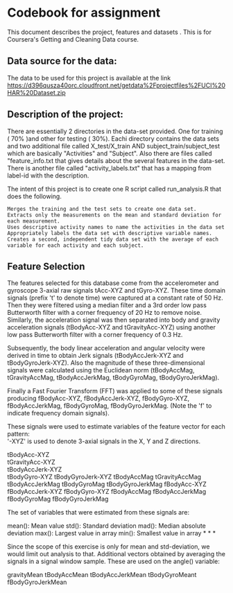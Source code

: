 # Codebook for assignment 
This document describes the project, features and datasets . This is for Coursera's Getting and Cleaning Data course. 

## Data source for the data:
The data to be used for this project is available at the link https://d396qusza40orc.cloudfront.net/getdata%2Fprojectfiles%2FUCI%20HAR%20Dataset.zip 

## Description of the project: 
There are essentially 2 directories in the data-set provided. One for training ( 70% )and other for testing ( 30%).
Eachi directory contains the data sets and two additional file called X_test/X_train AND subject_train/subject_test 
which are basically "Activities" and "Subject". 
Also there are files called "feature_info.txt that gives details about the several features in the data-set.
There is another file called "activity_labels.txt" that has a mapping from label-id with the description.

The intent of this project is  to create one R script called run_analysis.R that does the following. 

    Merges the training and the test sets to create one data set.
    Extracts only the measurements on the mean and standard deviation for each measurement. 
    Uses descriptive activity names to name the activities in the data set
    Appropriately labels the data set with descriptive variable names. 
    Creates a second, independent tidy data set with the average of each variable for each activity and each subject. 

## Feature Selection
The features selected for this database come from the accelerometer and gyroscope 3-axial raw signals tAcc-XYZ and 
tGyro-XYZ. These time domain signals (prefix 't' to denote time) were captured at a constant rate of 50 Hz. 
Then they were filtered using a median filter and a 3rd order low pass Butterworth filter with a corner frequency 
of 20 Hz to remove noise. Similarly, the acceleration signal was then separated into body and gravity acceleration 
signals (tBodyAcc-XYZ and tGravityAcc-XYZ) using another low pass Butterworth filter with a corner frequency of 0.3 Hz. 

Subsequently, the body linear acceleration and angular velocity were derived in time to obtain Jerk signals 
(tBodyAccJerk-XYZ and tBodyGyroJerk-XYZ). Also the magnitude of these three-dimensional signals were calculated using 
the Euclidean norm (tBodyAccMag, tGravityAccMag, tBodyAccJerkMag, tBodyGyroMag, tBodyGyroJerkMag). 

Finally a Fast Fourier Transform (FFT) was applied to some of these signals producing fBodyAcc-XYZ, fBodyAccJerk-XYZ, 
fBodyGyro-XYZ, fBodyAccJerkMag, fBodyGyroMag, fBodyGyroJerkMag. (Note the 'f' to indicate frequency domain signals). 

These signals were used to estimate variables of the feature vector for each pattern:  
'-XYZ' is used to denote 3-axial signals in the X, Y and Z directions.

tBodyAcc-XYZ <br />
tGravityAcc-XYZ <br />
tBodyAccJerk-XYZ <br />
tBodyGyro-XYZ
tBodyGyroJerk-XYZ
tBodyAccMag
tGravityAccMag
tBodyAccJerkMag
tBodyGyroMag
tBodyGyroJerkMag
fBodyAcc-XYZ
fBodyAccJerk-XYZ
fBodyGyro-XYZ
fBodyAccMag
fBodyAccJerkMag
fBodyGyroMag
fBodyGyroJerkMag

The set of variables that were estimated from these signals are: 

mean(): Mean value
std(): Standard deviation
mad(): Median absolute deviation 
max(): Largest value in array
min(): Smallest value in array
*
*
*

Since the scope of this exercise is only for mean and std-deviation, we would limit out analysis to that.
Additional vectors obtained by averaging the signals in a signal window sample. These are used on the angle() variable:

gravityMean
tBodyAccMean
tBodyAccJerkMean
tBodyGyroMeant
fBodyGyroJerkMean
